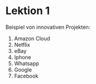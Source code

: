 # Lektion 1
Beispiel von innovativen Projekten:
1. Amazon Cloud
2. Netflix
3. eBay
4. Iphone
5. Whatsapp
6. Google
7. Facebook
